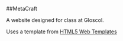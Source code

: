 ##MetaCraft

A website designed for class at Gloscol.

Uses a template from [HTML5 Web Templates](http://www.html5webtemplates.co.uk)